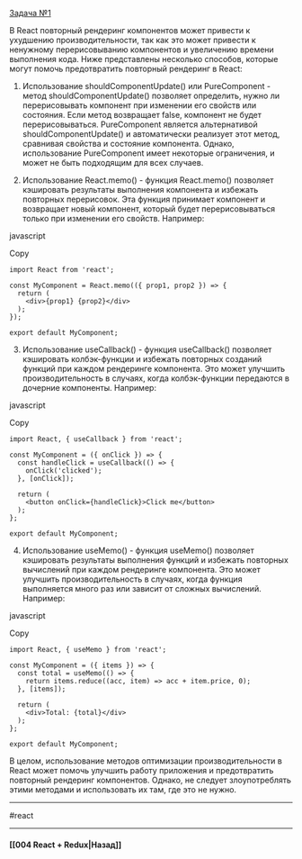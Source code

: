 [Задача №1](https://codesandbox.io/s/react-senior-rerender-nfdgns)

В React повторный рендеринг компонентов может привести к ухудшению производительности, так как это может привести к ненужному перерисовыванию компонентов и увеличению времени выполнения кода. Ниже представлены несколько способов, которые могут помочь предотвратить повторный рендеринг в React:

1. Использование shouldComponentUpdate() или PureComponent - метод shouldComponentUpdate() позволяет определить, нужно ли перерисовывать компонент при изменении его свойств или состояния. Если метод возвращает false, компонент не будет перерисовываться. PureComponent является альтернативой shouldComponentUpdate() и автоматически реализует этот метод, сравнивая свойства и состояние компонента. Однако, использование PureComponent имеет некоторые ограничения, и может не быть подходящим для всех случаев.
    
2. Использование React.memo() - функция React.memo() позволяет кэшировать результаты выполнения компонента и избежать повторных перерисовок. Эта функция принимает компонент и возвращает новый компонент, который будет перерисовываться только при изменении его свойств. Например:
    

javascript

Copy

```
import React from 'react';

const MyComponent = React.memo(({ prop1, prop2 }) => {
  return (
    <div>{prop1} {prop2}</div>
  );
});

export default MyComponent;
```

3. Использование useCallback() - функция useCallback() позволяет кэшировать колбэк-функции и избежать повторных созданий функций при каждом рендеринге компонента. Это может улучшить производительность в случаях, когда колбэк-функции передаются в дочерние компоненты. Например:

javascript

Copy

```
import React, { useCallback } from 'react';

const MyComponent = ({ onClick }) => {
  const handleClick = useCallback(() => {
    onClick('clicked');
  }, [onClick]);

  return (
    <button onClick={handleClick}>Click me</button>
  );
};

export default MyComponent;
```

4. Использование useMemo() - функция useMemo() позволяет кэшировать результаты выполнения функций и избежать повторных вычислений при каждом рендеринге компонента. Это может улучшить производительность в случаях, когда функция выполняется много раз или зависит от сложных вычислений. Например:

javascript

Copy

```
import React, { useMemo } from 'react';

const MyComponent = ({ items }) => {
  const total = useMemo(() => {
    return items.reduce((acc, item) => acc + item.price, 0);
  }, [items]);

  return (
    <div>Total: {total}</div>
  );
};

export default MyComponent;
```

В целом, использование методов оптимизации производительности в React может помочь улучшить работу приложения и предотвратить повторный рендеринг компонентов. Однако, не следует злоупотреблять этими методами и использовать их там, где это не нужно.
____
#react

____

#### [[004 React + Redux|Назад]]